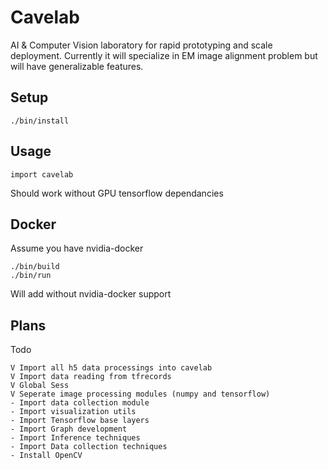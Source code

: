 # Cavelab
AI &amp; Computer Vision laboratory for rapid prototyping and scale deployment. Currently it will specialize in EM image alignment problem but will have generalizable features.

## Setup
```
./bin/install
```

## Usage
```
import cavelab
```
Should work without GPU tensorflow dependancies


## Docker
Assume you have nvidia-docker
```
./bin/build
./bin/run
```
Will add without nvidia-docker support


## Plans

Todo

```
V Import all h5 data processings into cavelab
V Import data reading from tfrecords
V Global Sess
V Seperate image processing modules (numpy and tensorflow)
- Import data collection module
- Import visualization utils
- Import Tensorflow base layers
- Import Graph development
- Import Inference techniques
- Import Data collection techniques
- Install OpenCV
```
